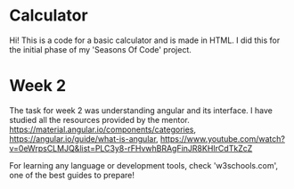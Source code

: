 # Calculator
Hi! This is a code for a basic calculator and is made in HTML. I did this for the initial phase of my 'Seasons Of Code' project.

# Week 2
The task for week 2 was understanding angular and its interface. I have studied all the resources provided by the mentor.
 https://material.angular.io/components/categories, https://angular.io/guide/what-is-angular, https://www.youtube.com/watch?v=0eWrpsCLMJQ&list=PLC3y8-rFHvwhBRAgFinJR8KHIrCdTkZcZ

For learning any language or development tools, check 'w3schools.com', one of the best guides to prepare!
